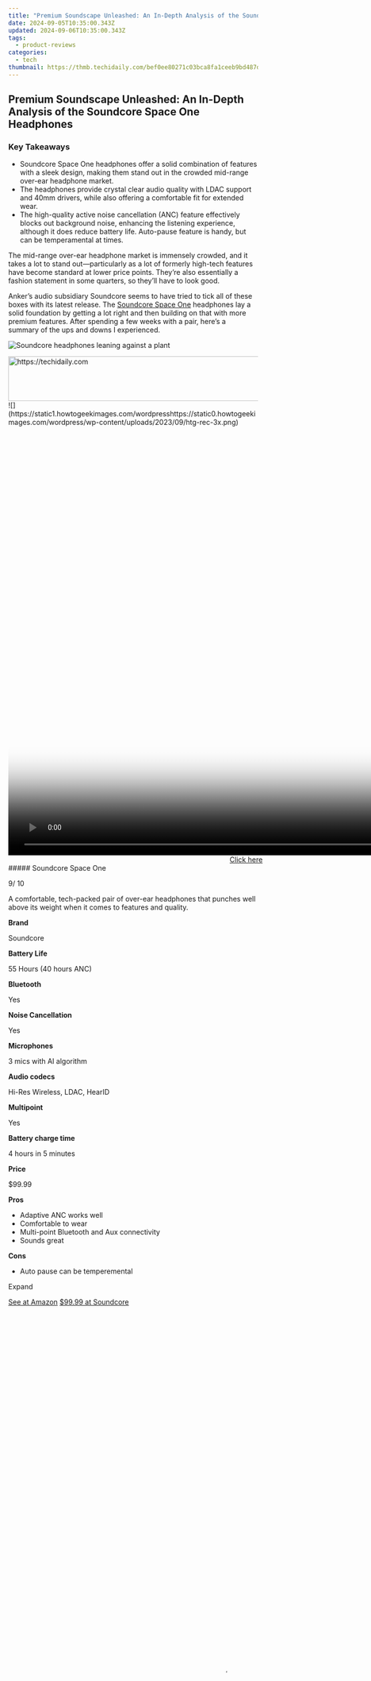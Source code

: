 ```yaml
---
title: "Premium Soundscape Unleashed: An In-Depth Analysis of the Soundcore Space One Headphones"
date: 2024-09-05T10:35:00.343Z
updated: 2024-09-06T10:35:00.343Z
tags:
  - product-reviews
categories:
  - tech
thumbnail: https://thmb.techidaily.com/bef0ee80271c03bca8fa1ceeb9bd487dbcf95a1c3cbd6d89762ee7396e9d66d9.jpg
---
```


## Premium Soundscape Unleashed: An In-Depth Analysis of the Soundcore Space One Headphones

### Key Takeaways

* Soundcore Space One headphones offer a solid combination of features with a sleek design, making them stand out in the crowded mid-range over-ear headphone market.
* The headphones provide crystal clear audio quality with LDAC support and 40mm drivers, while also offering a comfortable fit for extended wear.
* The high-quality active noise cancellation (ANC) feature effectively blocks out background noise, enhancing the listening experience, although it does reduce battery life. Auto-pause feature is handy, but can be temperamental at times.

 The mid-range over-ear headphone market is immensely crowded, and it takes a lot to stand out—particularly as a lot of formerly high-tech features have become standard at lower price points. They’re also essentially a fashion statement in some quarters, so they’ll have to look good.

 Anker’s audio subsidiary Soundcore seems to have tried to tick all of these boxes with its latest release. The [Soundcore Space One](https://shop-links.co/link/?exclusive=1&publisher_slug=itechdaily19598&url=https%3A%2F%2Fus.soundcore.com%2Fproducts%2Fspace-one-a3035011) headphones lay a solid foundation by getting a lot right and then building on that with more premium features. After spending a few weeks with a pair, here’s a summary of the ups and downs I experienced.

![Soundcore headphones leaning against a plant](https://static1.howtogeekimages.com/wordpress/wp-content/uploads/wm/2023/11/53230963982_1fcff51b88_o.jpg) 

<!-- affiliate ads begin -->
<a href="https://appsumo.8odi.net/c/5597632/2118321/7443" target="_top" id="2118321">
  <img src="//a.impactradius-go.com/display-ad/7443-2118321" border="0" alt="https://techidaily.com" width="600" height="90"/>
</a>
<img height="0" width="0" src="https://appsumo.8odi.net/i/5597632/2118321/7443" style="position:absolute;visibility:hidden;" border="0" />
<!-- affiliate ads end -->
![](https://static1.howtogeekimages.com/wordpresshttps://static0.howtogeekimages.com/wordpress/wp-content/uploads/2023/09/htg-rec-3x.png) 

<!-- affiliate ads begin -->
<span id="701707">
					<video width="1536" height="864" style="cursor:pointer"
           poster="//a.impactradius-go.com/display-clicktoplayimage/701707.png"
           onclick="if(!this.playClicked){this.play();this.setAttribute('controls',true);this.playClicked=true;}">
	   <source src="//a.impactradius-go.com/display-ad/7443-701707">
	   <img src="//a.impactradius-go.com/display-clicktoplayimage/701707.png" style="border: none; height: 100%; width: 100%; object-fit: contain">
	</video>
	<div style="width:960px;text-align:center"><a href="javascript:window.open(decodeURIComponent('https%3A%2F%2Fappsumo.8odi.net%2Fc%2F5597632%2F701707%2F7443'), '_blank');void(0);">Click here</a></div>
</span>
<img height="0" width="0" src="https://imp.pxf.io/i/5597632/701707/7443" style="position:absolute;visibility:hidden;" border="0" />
<!-- affiliate ads end -->
#####  Soundcore Space One

9/ 10 

A comfortable, tech-packed pair of over-ear headphones that punches well above its weight when it comes to features and quality.

**Brand** 

 Soundcore 

**Battery Life** 

 55 Hours (40 hours ANC) 

**Bluetooth** 

 Yes 

**Noise Cancellation** 

 Yes 

**Microphones** 

 3 mics with AI algorithm 

**Audio codecs** 

 Hi-Res Wireless, LDAC, HearID 

**Multipoint** 

 Yes 

**Battery charge time** 

 4 hours in 5 minutes 

**Price** 

 $99.99 

**Pros** 
* Adaptive ANC works well
* Comfortable to wear
* Multi-point Bluetooth and Aux connectivity
* Sounds great

**Cons** 
* Auto pause can be temperemental

Expand 

[See at Amazon](https://www.amazon.com/Soundcore-Cancelling-Headphones-Reduction-Comfortable?tag=hotoge-20&ascsubtag=UUhtgUeUpU2001166&asc%5Frefurl=https%3A%2F%2Fwww.howtogeek.com%2Fsoundcore-space-one-review%2F&asc%5Fcampaign=Affiliate) [$99.99 at Soundcore](https://shop-links.co/link/?exclusive=1&publisher_slug=itechdaily19598&url=https%3A%2F%2Fus.soundcore.com%2Fproducts%2Fspace-one-a3035011) 

<!-- affiliate ads begin -->
<span id="1834903">
					<video width="864" height="1536" style="cursor:pointer"
           poster="//a.impactradius-go.com/display-clicktoplayimage/1834903.png"
           onclick="if(!this.playClicked){this.play();this.setAttribute('controls',true);this.playClicked=true;}">
	   <source src="//a.impactradius-go.com/display-ad/16836-1834903">
	   <img src="//a.impactradius-go.com/display-clicktoplayimage/1834903.png" style="border: none; height: 100%; width: 100%; object-fit: contain">
	</video>
	<div style="width:540px;text-align:center"><a href="javascript:window.open(decodeURIComponent('https%3A%2F%2F25home.pxf.io%2Fc%2F5597632%2F1834903%2F16836'), '_blank');void(0);">Click here</a></div>
</span>
<img height="0" width="0" src="https://imp.pxf.io/i/5597632/1834903/16836" style="position:absolute;visibility:hidden;" border="0" />
<!-- affiliate ads end -->
##  Connecting Is Simple

![Soundcore Space One headphones on a table with charging wire and AUX cable](https://static1.howtogeekimages.com/wordpress/wp-content/uploads/wm/2023/11/53230962122_9381c2d4d4_o.jpg) 

<!-- affiliate ads begin -->
<a href="https://review-au.sjv.io/c/5597632/2098702/14409" target="_top" id="2098702">
  <img src="//a.impactradius-go.com/display-ad/14409-2098702" border="0" alt="https://techidaily.com" width="728" height="90"/>
</a>
<img height="0" width="0" src="https://review-au.sjv.io/i/5597632/2098702/14409" style="position:absolute;visibility:hidden;" border="0" />
<!-- affiliate ads end -->
Hannah Stryker / How To Geek

 There are a couple of ways of connecting the Space One headphones to a phone, PC, or anything else you want to play audio through. The most basic is obviously Bluetooth and connects in seconds. You’ll want to set the headphones up through the Soundcore App—as this enables a lot of the audio device’s better features. These features include equalizer settings, a scan of your ear for tailored audio, and auto-pause.

 A [Multipoint Bluetooth](https://facebook-video-footage.techidaily.com/updated-2024-approved-best-3d-software-for-dynamic-youtube-intros/) connection is also an option. So you can have the headphones linked with a laptop and phone at the same time, with the connection just hopping to whatever decided to play audio last.

 Then there’s the AUX cable, which is still a solid option. It allows you to jack into plenty of devices that aren't a modern flagship mobile phone. The included cable is a bit cheap-feeling, but it works. With that said, you can get a good quality AUX cable for very little money, and the 3.5mm port itself is the actual important aspect here.

<!-- affiliate ads begin -->
<a href="https://ephamedtechinc.pxf.io/c/5597632/2136627/26400" target="_top" id="2136627">
  <img src="//a.impactradius-go.com/display-ad/26400-2136627" border="0" alt="https://techidaily.com" width="728" height="90"/>
</a>
<img height="0" width="0" src="https://ephamedtechinc.pxf.io/i/5597632/2136627/26400" style="position:absolute;visibility:hidden;" border="0" />
<!-- affiliate ads end -->
##  The Sound Is Crystal Clear

![Person wearing space one headphones](https://static1.howtogeekimages.com/wordpress/wp-content/uploads/wm/2023/11/53232331285_181d7ae6c1_o.jpg) 

Hannah Stryker / How To Geek

 Everything else mentioned in this review is nice to have and can make a good pair of headphones great. But the audio quality itself is make or break. You can have the most comfortable, stylish, connectable set of headphones in the world, but no one will want them if they make your music sound like trash cans rumbling around on garbage collection day.

 Souncore hasn’t messed this one up, the audio is about as clear as you’ll get with a mid-range product. There are a couple of nice ways the headphones keep it crisp, including a part of the app that scans your ear so it can tailor the sound to you.

[LDAC support](https://iphone-unlock.techidaily.com/in-2024-how-to-unlock-apple-iphone-8-with-a-mask-on-drfone-by-drfone-ios/) gets a lot out of a Bluetooth signal, and generously sized 40mm drivers pipe that signal right into your ears. The industry on the whole has come a long way over the last few years, and you rarely see (or hear) badly done mid-range headphones. But Soundcore seems to be trying to push to another level with this.

 The headphones are very comfortable too. The padding is plush, covering both ear cups and the headband. The plastic is light, so you won’t feel the set pressing into your scalp and ears after an hour.

##  High-quality ANC Really Makes a Difference

![Space One headphones laying on desk](https://static1.howtogeekimages.com/wordpress/wp-content/uploads/wm/2023/11/53230963612_172961af2f_o.jpg) 

<!-- affiliate ads begin -->
<a href="https://ephamedtechinc.pxf.io/c/5597632/2136620/26400" target="_top" id="2136620">
  <img src="//a.impactradius-go.com/display-ad/26400-2136620" border="0" alt="https://techidaily.com" width="728" height="90"/>
</a>
<img height="0" width="0" src="https://ephamedtechinc.pxf.io/i/5597632/2136620/26400" style="position:absolute;visibility:hidden;" border="0" />
<!-- affiliate ads end -->
Hannah Stryker / How To Geek

 At the $99 price point and higher, [active noise canceling (ANC)](https://facebook-clips.techidaily.com/updated-step-by-step-sharing-twitch-on-your-fb-page-for-2024/) is to be expected. However, not all noise-canceling headphones are created equal. Under the hood, there’s a set of microphones and an algorithm picking up ambient noise from outside, quickly working out how to counter that noise, and then piping the results through the speakers. I found Soundcore’s hardware and software to be pretty spot on. The manufacturer claims up to 98% of background noise is cut out by the feature, and I'm inclined to believe them.

 During the testing period, I traveled a fair amount and the ANC did its job exceptionally well. Airport noise, train sounds, screeching children, and even the roar of a jet engine fade into nothingness when ANC is enabled. Obviously, there’s a small amount of old-school noise banishment in the form of the plush, ear-surrounding cushions on the headphones themselves. But that doesn’t make a ton of difference.

 To double-check, I briefly turned the ANC off during the above scenarios and was treated to unpleasant, loud, chaos. I’d suggest you do this at some point too. ANC isn’t some space-age high-end, feature anymore—so it tends to get taken for granted.

 If it all gets a bit too quiet in there, the level of ANC can be adjusted. There are five pre-set levels to choose from, allowing you to get pretty much the exact level of background noise you desire.

 The downside is, ANC does require a good bit of processing power. As a result, it reduces the maximum battery life. According to Anker, going sans ANC will give you 55 hours of battery life as opposed to 40\. So enabling it costs you around 27% of your single charge playtime. But even with ANC enabled, the battery life is longer than you’ll likely need.

<!-- affiliate ads begin -->
<a href="https://bluettius.sjv.io/c/5597632/2139115/17108" target="_top" id="2139115">
  <img src="//a.impactradius-go.com/display-ad/17108-2139115" border="0" alt="https://techidaily.com" width="728" height="90"/>
</a>
<img height="0" width="0" src="https://bluettius.sjv.io/i/5597632/2139115/17108" style="position:absolute;visibility:hidden;" border="0" />
<!-- affiliate ads end -->
##  Auto-Pause Is Handy, but Temperamental

![Space One headphones auto pause sensor](https://static1.howtogeekimages.com/wordpress/wp-content/uploads/wm/2023/11/53231832536_3d3449e83b_o.jpg) 

Hannah Stryker / How To Geek

 Auto-pause is a handy feature but is still something you’re more likely to spot on a pair of mid-range to high-end earbuds than over-ear headphones. Soundcore aren’t the only headphones with this feature, but they’re one of the few if not only sets in the lower-to-mid range to include it.

 The concept is simple. There’s a sensor in the left earcup that spots when you take off your headphones. It then pauses whatever is playing. The audio will resume once you put the headphones back on. It’s handy, and saves you rummaging for a pause button—but it isn’t perfect.

 This seems to be a known issue, and [Soundcore has a dedicated page](https://shop-links.co/link/?exclusive=1&publisher_slug=itechdaily19598&url=https%3A%2F%2Fus.soundcore.com%2Fproducts%2Fspace-one-a3035011) on its website to help you troubleshoot it. While auto-pause did let me down a couple of times, it was always due to one of the problems listed. Like the initial failure being down to me skirting its app and just connecting the headphones directly to a phone via Bluetooth. Auto pause needs to be enabled via the Soundcore app first, hence the confusion.

 Other problems may be down to something like dirt or debris on the sensor, or the user manually pausing the music before taking off the headphones. Connecting via AUX cable also disables the feature. Still, it’s one of those things you get used to, and while it could be better, it’s still nice to have.

<!-- affiliate ads begin -->
<span id="1328683">
					<video width="200" height="200" style="cursor:pointer"
           poster="//a.impactradius-go.com/display-clicktoplayimage/1328683.png"
           onclick="if(!this.playClicked){this.play();this.setAttribute('controls',true);this.playClicked=true;}">
	   <source src="//a.impactradius-go.com/display-ad/15852-1328683">
	   <img src="//a.impactradius-go.com/display-clicktoplayimage/1328683.png" style="border: none; height: 100%; width: 100%; object-fit: contain">
	</video>
	<div style="width:125px;text-align:center"><a href="javascript:window.open(decodeURIComponent('https%3A%2F%2Fthefitville.pxf.io%2Fc%2F5597632%2F1328683%2F15852'), '_blank');void(0);">Click here</a></div>
</span>
<img height="0" width="0" src="https://imp.pxf.io/i/5597632/1328683/15852" style="position:absolute;visibility:hidden;" border="0" />
<!-- affiliate ads end -->
##  Should You Buy the Soundcore Space One Headphones?

![Soundcore SPace One headphones in box](https://static1.howtogeekimages.com/wordpress/wp-content/uploads/wm/2023/11/53230961807_094236de75_o.jpg) 

Hannah Stryker / How To Geek

 With an MSRP under $100, the wireless [Soundcore Space One](https://shop-links.co/link/?exclusive=1&publisher_slug=itechdaily19598&url=https%3A%2F%2Fus.soundcore.com%2Fproducts%2Fspace-one-a3035011) headphones really bring a lot to the table. In terms of audio quality, they punch a little above their weight, the comfort level is superb, especially if you’re wearing these for an extended period, and the ANC does a fantastic job of blotting out unwanted background noise.

 There’s a good color selection. You have pastel-ish blue and pink if you haven’t had your dreams crushed by life yet, or black if you’re a regular member of society. So, something for everyone.

 Battery life is superb too. You get 40 hours with ANC enabled, which is enough to make disabling ANC pretty pointless—provided you remember to charge the headphones every other trip. Charging is relatively quick and only involves jamming a USB-C cable into a port under the left cup.

 In short, this is a pair of headphones at a lower-to-mid-range price point that has a few higher-end features. They're worth it at the MSRP, and if you can snag a pair on sale (as often happens with Soundcore products) then you have an absolute bargain.

![Soundcore headphones leaning against a plant](https://static1.howtogeekimages.com/wordpress/wp-content/uploads/wm/2023/11/53230963982_1fcff51b88_o.jpg) 

![](https://static1.howtogeekimages.com/wordpresshttps://static0.howtogeekimages.com/wordpress/wp-content/uploads/2023/09/htg-rec-3x.png) 

#####  Soundcore Space One

9/ 10 

A comfortable, tech-packed pair of over-ear headphones that punches well above its weight when it comes to features and quality.

[See at Amazon](https://www.amazon.com/Soundcore-Cancelling-Headphones-Reduction-Comfortable?tag=hotoge-20&ascsubtag=UUhtgUeUpU2001166&asc%5Frefurl=https%3A%2F%2Fwww.howtogeek.com%2Fsoundcore-space-one-review%2F&asc%5Fcampaign=Affiliate) [$99.99 at Soundcore](https://shop-links.co/link/?exclusive=1&publisher_slug=itechdaily19598&url=https%3A%2F%2Fus.soundcore.com%2Fproducts%2Fspace-one-a3035011)

<ins class="adsbygoogle"
     style="display:block"
     data-ad-format="autorelaxed"
     data-ad-client="ca-pub-7571918770474297"
     data-ad-slot="1223367746"></ins>



<ins class="adsbygoogle"
     style="display:block"
     data-ad-client="ca-pub-7571918770474297"
     data-ad-slot="8358498916"
     data-ad-format="auto"
     data-full-width-responsive="true"></ins>

<span class="atpl-alsoreadstyle">Also read:</span>
<div><ul>
<li><a href="https://facebook-video-footage.techidaily.com/new-2024-approved-discover-the-best-yoga-workout-videos-online/"><u>[New] 2024 Approved  Discover the Best Yoga Workout Videos Online</u></a></li>
<li><a href="https://instagram-videos.techidaily.com/new-2024-approved-how-to-downloadsave-instagram-photosvideos-on-iphone/"><u>[New] 2024 Approved  How to Download/Save Instagram Photos/Videos on iPhone</u></a></li>
<li><a href="https://visual-screen-recording.techidaily.com/new-diving-deep-into-the-world-of-professional-voice-overs-for-videos/"><u>[New] Diving Deep Into the World of Professional Voice Overs for Videos</u></a></li>
<li><a href="https://extra-guidance.techidaily.com/new-navigating-nocturnal-images-on-iphones/"><u>[New] Navigating Nocturnal Images on iPhones</u></a></li>
<li><a href="https://some-guidance.techidaily.com/new-the-ultimate-strategy-for-google-podcast-uploads/"><u>[New] The Ultimate Strategy for Google Podcast Uploads</u></a></li>
<li><a href="https://facebook-video-footage.techidaily.com/updated-2024-approved-embark-on-a-wanderlust-adventure-becoming-a-professional-travel-vlogger/"><u>[Updated] 2024 Approved  Embark on a Wanderlust Adventure  Becoming A Professional Travel Vlogger</u></a></li>
<li><a href="https://youtube-webster.techidaily.com/ed-2024-approved-scouting-top-7-innovative-mobile-streaming-tools-for-youtube-enthusiasts/"><u>[Updated] 2024 Approved  Scouting  Top 7 Innovative Mobile Streaming Tools for YouTube Enthusiasts</u></a></li>
<li><a href="https://youtube-tips.techidaily.com/ed-innovative-responses-the-ultimate-guide-to-youtube-reacts-for-2024/"><u>[Updated] Innovative Responses  The Ultimate Guide to YouTube Reacts for 2024</u></a></li>
<li><a href="https://instagram-video-recordings.techidaily.com/updated-learn-the-best-practices-for-capturing-instagram-live-feeds-for-2024/"><u>[Updated] Learn the Best Practices for Capturing Instagram Live Feeds for 2024</u></a></li>
<li><a href="https://screen-mirroring-recording.techidaily.com/updated-pro-level-pc-webcam-recorders-tested-in-windows-11-for-2024/"><u>[Updated] Pro-Level PC Webcam Recorders Tested in Windows 11 for 2024</u></a></li>
<li><a href="https://discover-help.techidaily.com/iosmac-macx-mediatrans/"><u>専用データ管理ツール：iOSからMacへの写真転送プロセス解説 - MacX MediaTrans</u></a></li>
<li><a href="https://discover-help.techidaily.com/choosing-the-ideal-voice-assistant-a-comparative-review-of-apples-homepod-and-amazons-echo/"><u>Choosing the Ideal Voice Assistant: A Comparative Review of Apple's HomePod and Amazon's Echo</u></a></li>
<li><a href="https://discover-help.techidaily.com/comparative-analysis-of-dvd-storage-capacities-dvd9-versus-dvd5/"><u>Comparative Analysis of DVD Storage Capacities: DVD9 Versus DVD5</u></a></li>
<li><a href="https://discover-help.techidaily.com/convert-netflix-titles-easily-accessible-as-free-mp4-downloads-now/"><u>Convert Netflix Titles Easily - Accessible as Free MP4 Downloads Now!</u></a></li>
<li><a href="https://instagram-video-recordings.techidaily.com/crescendo-creations-adding-audio-magic-to-instagram-stories/"><u>Crescendo Creations  Adding Audio Magic to Instagram Stories</u></a></li>
<li><a href="https://fox-that.techidaily.com/diagnosing-and-repairing-your-iphones-black-display-error/"><u>Diagnosing and Repairing Your iPhone’s Black Display Error</u></a></li>
<li><a href="https://discover-help.techidaily.com/download-high-definition-mp4-videos-of-the-63rd-annual-grammy-awards-2021-complete-collection/"><u>Download High-Definition MP4 Videos of the 63Rd Annual Grammy Awards, 2021 - Complete Collection</u></a></li>
<li><a href="https://discover-help.techidaily.com/easy-guide-to-compressing-dvd-9-into-compact-dvd-5-formats/"><u>Easy Guide to Compressing DVD-9 Into Compact DVD-5 Formats</u></a></li>
<li><a href="https://discover-help.techidaily.com/effortless-editing-with-imovie-how-to-import-and-transform-wmv-videos-on-a-mac-computer/"><u>Effortless Editing with iMovie: How to Import and Transform WMV Videos on a Mac Computer</u></a></li>
<li><a href="https://discover-help.techidaily.com/free-high-definition-4k-360-video-downloads-mp4-3gp-and-flv-formats/"><u>Free High-Definition 4K, 360° Video Downloads: MP4, 3GP, and FLV Formats</u></a></li>
<li><a href="https://discover-help.techidaily.com/full-hd-mp4-and-mp3-collection-of-the-2021-british-phonographic-industrys-annual-music-gala-videos-and-songs/"><u>Full HD MP4 and MP3 Collection of the 2021 British Phonographic Industry's Annual Music Gala Videos and Songs</u></a></li>
<li><a href="https://discover-help.techidaily.com/imovie-troubleshooting-guide-restoring-audio-on-your-mp4-video-imports/"><u>IMovie Troubleshooting Guide: Restoring Audio on Your MP4 Video Imports</u></a></li>
<li><a href="https://visual-screen-recording.techidaily.com/in-2024-best-screen-replay-applications-for-windowsmacos/"><u>In 2024, Best Screen Replay Applications for Windows/macOS</u></a></li>
<li><a href="https://android-frp.techidaily.com/in-2024-ultimate-guide-on-poco-m6-pro-4g-frp-bypass-by-drfone-android/"><u>In 2024, Ultimate Guide on Poco M6 Pro 4G FRP Bypass</u></a></li>
<li><a href="https://discover-help.techidaily.com/mac-os-x-dvd-conversion-and-compression-using-dvd-shrink-tool/"><u>Mac OS X DVD Conversion & Compression Using DVD Shrink Tool</u></a></li>
<li><a href="https://discover-help.techidaily.com/quick-guide-convert-and-download-youtube-media-as-mp4mp3-using-speedy-yt-converter/"><u>Quick Guide: Convert & Download YouTube Media as MP4/MP3 Using Speedy YT Converter</u></a></li>
<li><a href="https://discover-help.techidaily.com/ripperpro-for-macos-x-convert-dvds-into-itunes-compatible-mp4-files-and-protected-dvd-ripping/"><u>RipperPro for MacOS X – Convert DVDs Into iTunes-Compatible MP4 Files & Protected DVD Ripping</u></a></li>
<li><a href="https://techidaily.com/step-by-step-guide-capturing-high-quality-videos-directly-from-your-pc/"><u>Step-by-Step Guide: Capturing High-Quality Videos Directly From Your PC</u></a></li>
<li><a href="https://discover-help.techidaily.com/top-twelve-techniques-to-extract-sound-from-youtube-videos-using-a-mac/"><u>Top Twelve Techniques to Extract Sound From YouTube Videos Using a Mac</u></a></li>
<li><a href="https://fox-that.techidaily.com/tracking-down-your-apple-facetime-images-a-comprehensive-guide/"><u>Tracking Down Your Apple FaceTime Images - A Comprehensive Guide</u></a></li>
<li><a href="https://discover-help.techidaily.com/troubleshooting-silent-youtube-videos-effective-solutions-to-restore-audio/"><u>Troubleshooting Silent YouTube Videos: Effective Solutions to Restore Audio</u></a></li>
<li><a href="https://discover-help.techidaily.com/ultimate-tutorial-share-screen-and-stream-media-from-apple-devices-to-tv-via-google-chromecast/"><u>Ultimate Tutorial: Share Screen & Stream Media From Apple Devices to TV via Google Chromecast</u></a></li>
<li><a href="https://discover-help.techidaily.com/why-you-should-avoid-using-tube2gram-for-uploading-videos-from-youtube-to-instagram/"><u>Why You Should Avoid Using Tube2Gram for Uploading Videos From YouTube to Instagram</u></a></li>
</ul></div>
